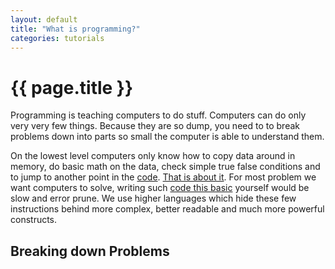 ```yaml
---
layout: default
title: "What is programming?"
categories: tutorials
---
```


# {{ page.title }}
Programming is teaching computers to do stuff.
Computers can do only very very few things. Because they are so dump, you need to to break problems down into parts so small the computer is able to understand them.

On the lowest level computers only know how to copy data around in memory, do basic math on the data, check simple true false conditions and to jump to another point in the [code](https://en.wikipedia.org/wiki/Machine_code). [That is about it](https://en.wikipedia.org/wiki/Central_processing_unit#Operation).
For most problem we want computers to solve, writing such [code this basic](https://en.wikipedia.org/wiki/Assembly_language) yourself would be slow and error prune. We use higher languages which hide these few instructions behind more complex, better readable and much more powerful constructs.

## Breaking down Problems

